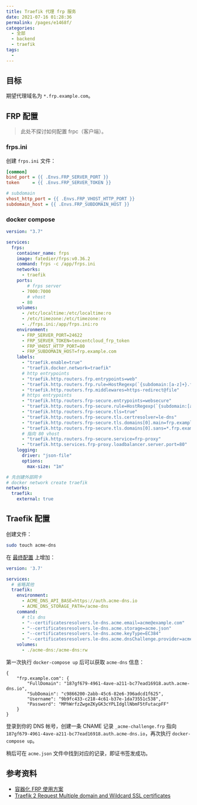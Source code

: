 ```yaml
---
title: Traefik 代理 frp 服务
date: 2021-07-16 01:28:36
permalink: /pages/e1468f/
categories: 
  - 全部
  - backend
  - traefik
tags: 
  - 
---
```


## 目标

期望代理域名为 `*.frp.example.com`。



## FRP 配置

> 此处不探讨如何配置 frpc（客户端）。

### frps.ini

创建 `frps.ini` 文件：

```ini
[common]
bind_port = {{ .Envs.FRP_SERVER_PORT }}
token     = {{ .Envs.FRP_SERVER_TOKEN }}

# subdomain
vhost_http_port = {{ .Envs.FRP_VHOST_HTTP_PORT }}
subdomain_host = {{ .Envs.FRP_SUBDOMAIN_HOST }}
```

### docker compose

```yml
version: "3.7"

services:
  frps:
    container_name: frps
    image: fatedier/frps:v0.36.2
    command: frps -c /app/frps.ini
    networks:
      - traefik
    ports:
    	# frps server
      - 7000:7000
    	# vhost
      - 80
    volumes:
      - /etc/localtime:/etc/localtime:ro
      - /etc/timezone:/etc/timezone:ro
      - ./frps.ini:/app/frps.ini:ro
    environment:
      - FRP_SERVER_PORT=24622
      - FRP_SERVER_TOKEN=tencentcloud_frp_token
      - FRP_VHOST_HTTP_PORT=80
      - FRP_SUBDOMAIN_HOST=frp.example.com
    labels:
      - "traefik.enable=true"
      - "traefik.docker.network=traefik"
      # http entrypoints
      - "traefik.http.routers.frp.entrypoints=web"
      - "traefik.http.routers.frp.rule=HostRegexp(`{subdomain:[a-z]+}.frp.example.com`)"
      - "traefik.http.routers.frp.middlewares=https-redirect@file"
      # https entrypoints
      - "traefik.http.routers.frp-secure.entrypoints=websecure"
      - "traefik.http.routers.frp-secure.rule=HostRegexp(`{subdomain:[a-z]+}.frp.example.com`)"
      - "traefik.http.routers.frp-secure.tls=true"
      - "traefik.http.routers.frp-secure.tls.certresolver=le-dns"
      - "traefik.http.routers.frp-secure.tls.domains[0].main=frp.example.com"
      - "traefik.http.routers.frp-secure.tls.domains[0].sans=*.frp.example.com"
      # 指向 80 vhost
      - "traefik.http.routers.frp-secure.service=frp-proxy"
      - "traefik.http.services.frp-proxy.loadbalancer.server.port=80"
    logging:
      driver: "json-file"
      options:
        max-size: "1m"

# 先创建外部网卡
# docker network create traefik
networks:
  traefik:
    external: true
```



## Traefik 配置

创建文件：

```bash
sudo touch acme-dns
```

在 [最终配置](https://docs.shanyuhai.top/backend/traefik/quick-start.html#%E6%9C%80%E7%BB%88%E9%85%8D%E7%BD%AE) 上增加：

```yml
version: '3.7'

services:
  # 省略其他
  traefik:
    environment:
      - ACME_DNS_API_BASE=https://auth.acme-dns.io
      - ACME_DNS_STORAGE_PATH=/acme-dns
    command:
      # tls dns
      - "--certificatesresolvers.le-dns.acme.email=acme@example.com"
      - "--certificatesresolvers.le-dns.acme.storage=acme.json"
      - "--certificatesresolvers.le-dns.acme.keyType=EC384"
      - "--certificatesresolvers.le-dns.acme.dnsChallenge.provider=acme-dns"
    volumes:
      - ./acme-dns:/acme-dns:rw
```

第一次执行 `docker-compose up` 后可以获取 `acme-dns` 信息：

```
{
    "frp.example.com": {
        "FullDomain": "187gf679-4961-4ave-a211-bc77ead16918.auth.acme-dns.io",
        "SubDomain": "c9866200-2abb-45c6-82e6-396adcd1f625",
        "Username": "9b9fc433-c218-4c61-b37e-1da73551c538",
        "Password": "MPhWrfzZwgeZKyGK3cYPLIdgllNbmF5tFutacpFF"
    }
}
```

登录到你的 DNS 帐号，创建一条 CNAME 记录 `_acme-challenge.frp` 指向 `187gf679-4961-4ave-a211-bc77ead16918.auth.acme-dns.io`，再次执行 `docker-compose up`。

稍后可在 `acme.json` 文件中找到对应的记录，即证书签发成功。



## 参考资料

+ [容器化 FRP 使用方案](https://soulteary.com/2020/10/04/frp-in-docker.html)
+ [Traefik 2 Request Multiple domain and Wildcard SSL certificates](https://hexo.aufomm.com/2020/04/06/Traefik-2-Request-Multiple-domain-and-Wildcard-SSL-certificates/)